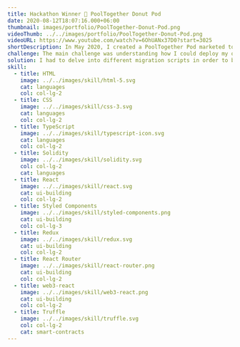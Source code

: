 ```yaml
---
title: Hackathon Winner 🍩 PoolTogether Donut Pod
date: 2020-08-12T18:07:16.000+06:00
thumbnail: images/portfolio/PoolTogether-Donut-Pod.png
videoThumb: ../../images/portfolio/PoolTogether-Donut-Pod.png
videoURL: https://www.youtube.com/watch?v=6OhUANx37D0?start=3025
shortDescription: In May 2020, I created a PoolTogether Pod marketed toward the users of the r/EthTrader subreddit. In this subreddit, users are rewarded with DONUT tokens. The goal of my Pod was to allow them to enter the PoolTogether DAI Pool with their DONUT tokens.
challenge: The main challenge was understanding how I could deploy my own Pod and interact with it. As this was my first interaction with Ethereum smart contracts, I had to really understand how the build tools and deployment process worked.
solution: I had to delve into different migration scripts in order to build my own migration script for testing and deploying my Donut Pod. I also built a DApp to connect to Ethereum wallets and to deposit or withdraw funds from the Donut Pod.
skill:
  - title: HTML
    image: ../../images/skill/html-5.svg
    cat: languages
    col: col-lg-2
  - title: CSS
    image: ../../images/skill/css-3.svg
    cat: languages
    col: col-lg-2
  - title: TypeScript
    image: ../../images/skill/typescript-icon.svg
    cat: languages
    col: col-lg-2
  - title: Solidity
    image: ../../images/skill/solidity.svg
    col: col-lg-2
    cat: languages
  - title: React
    image: ../../images/skill/react.svg
    cat: ui-building
    col: col-lg-2
  - title: Styled Components
    image: ../../images/skill/styled-components.png
    cat: ui-building
    col: col-lg-3
  - title: Redux
    image: ../../images/skill/redux.svg
    cat: ui-building
    col: col-lg-2
  - title: React Router
    image: ../../images/skill/react-router.png
    cat: ui-building
    col: col-lg-2
  - title: web3-react
    image: ../../images/skill/web3-react.png
    cat: ui-building
    col: col-lg-2
  - title: Truffle
    image: ../../images/skill/truffle.svg
    col: col-lg-2
    cat: smart-contracts
---
```

